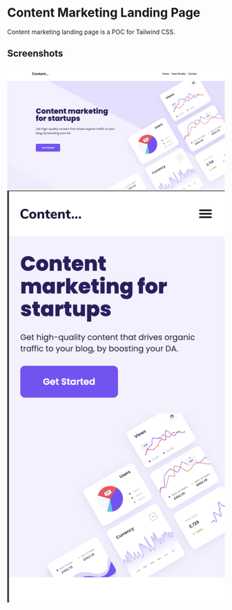 
# Content Marketing Landing Page

Content marketing landing page is a POC for Tailwind CSS.


## Screenshots

![Landing page (Desktop view)](https://github.com/Prem-7Span/Content-Marketing-Landing-Page/blob/main/screenshots/05.png)
![Landing page (Mobile view)](https://github.com/Prem-7Span/Content-Marketing-Landing-Page/blob/main/screenshots/01.png)



